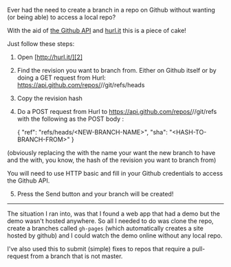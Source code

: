 Ever had the need to create a branch in a repo on Github without wanting (or being able) to access a local repo?

With the aid of [the Github API][1] and [hurl.it][2] this is a piece of cake!

Just follow these steps:

1. Open [http://hurl.it/][2]
2. Find the revision you want to branch from. Either on Github itself or by doing a GET request from Hurl: https://api.github.com/repos/<AUTHOR>/<REPO>/git/refs/heads
3. Copy the revision hash
4. Do a POST request from Hurl to https://api.github.com/repos/<AUTHOR>/<REPO>/git/refs with the following as the POST body :
    
    {
      "ref": "refs/heads/\<NEW-BRANCH-NAME\>",
      "sha": "\<HASH-TO-BRANCH-FROM\>"
    }
    
(obviously replacing the <NEW-BRANCH-NAME> with the name your want the new branch to have and the <HASH-TO-BRANCH-FROM> with, you know, the hash of the revision you want to branch from)

You will need to use HTTP basic and fill in your Github credentials to access the Github API.

5. Press the Send button and your branch will be created!

---

The situation I ran into, was that I found a web app that had a demo but the demo wasn't hosted anywhere. So all I needed to do was clone the repo, create a branches called `gh-pages` (which automatically creates a site hosted by github) and I could watch the demo online without any local repo.

I've also used this to submit (simple) fixes to repos that require a pull-request from a branch that is not master.

[1]: http://developer.github.com/v3/
[2]: http://hurl.it/